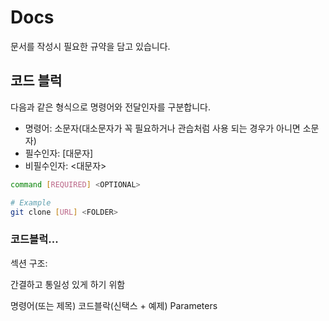 # Docs

문서를 작성시 필요한 규약을 담고 있습니다.

## 코드 블럭

다음과 같은 형식으로 명령어와 전달인자를 구분합니다.

- 명령어: 소문자(대소문자가 꼭 필요하거나 관습처럼 사용 되는 경우가 아니면 소문자)
- 필수인자: [대문자]
- 비필수인자: <대문자>

``` sh
command [REQUIRED] <OPTIONAL>

# Example
git clone [URL] <FOLDER>
```

### 코드블럭...

섹션 구조:

간결하고 통일성 있게 하기 위함

명령어(또는 제목)
코드블락(신택스 + 예제)
Parameters
